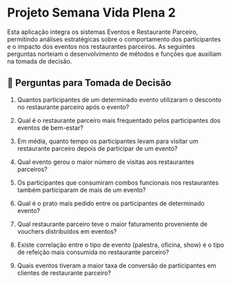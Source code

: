 # Projeto Semana Vida Plena 2
Esta aplicação integra os sistemas Eventos e Restaurante Parceiro, permitindo análises estratégicas sobre o comportamento dos participantes e o impacto dos eventos nos restaurantes parceiros.
As seguintes perguntas norteiam o desenvolvimento de métodos e funções que auxiliam na tomada de decisão.


## 🧠 Perguntas para Tomada de Decisão

1. Quantos participantes de um determinado evento utilizaram o desconto no restaurante parceiro após o evento?

2. Qual é o restaurante parceiro mais frequentado pelos participantes dos eventos de bem-estar?

3. Em média, quanto tempo os participantes levam para visitar um restaurante parceiro depois de participar de um evento?

4. Qual evento gerou o maior número de visitas aos restaurantes parceiros?

5. Os participantes que consumiram combos funcionais nos restaurantes também participaram de mais de um evento?

6. Qual é o prato mais pedido entre os participantes de determinado evento?

7. Qual restaurante parceiro teve o maior faturamento proveniente de vouchers distribuídos em eventos?

8. Existe correlação entre o tipo de evento (palestra, oficina, show) e o tipo de refeição mais consumida no restaurante parceiro?

9. Quais eventos tiveram a maior taxa de conversão de participantes em clientes de restaurante parceiro?
